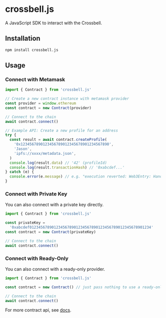 # crossbell.js

A JavaScript SDK to interact with the Crossbell.

## Installation

```bash
npm install crossbell.js
```

## Usage

### Connect with Metamask

```typescript
import { Contract } from 'crossbell.js'

// Create a new contract instance with metamask provider
const provider = window.ethereum
const contract = new Contract(provider)

// Connect to the chain
await contract.connect()

// Example API: Create a new profile for an address
try {
  const result = await contract.createProfile(
    '0x1234567890123456789012345678901234567890',
    'Jason',
    'ipfs://xxxx/metadata.json',
  )
  console.log(result.data) // '42' (profileId)
  console.log(result.transactionHash) // '0xabcdef...'
} catch (e) {
  console.error(e.message) // e.g. "execution reverted: Web3Entry: HandleExists"
}
```

### Connect with Private Key

You can also connect with a private key directly.

```typescript
import { Contract } from 'crossbell.js'

const privateKey =
  '0xabcdef0123456789012345678901234567890123456789012345678901234'
const contract = new Contract(privateKey)

// Connect to the chain
await contract.connect()
```

### Connect with Ready-Only

You can also connect with a ready-only provider.

```typescript
import { Contract } from 'crossbell.js'

const contract = new Contract() // just pass nothing to use a ready-only provider

// Connect to the chain
await contract.connect()
```

For more contract api, see [docs](https://crossbell-box.github.io/crossbell.js/classes/Contract.html).

